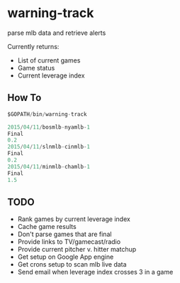 # warning-track
parse mlb data and retrieve alerts

Currently returns:
* List of current games
* Game status
* Current leverage index

## How To
```go
$GOPATH/bin/warning-track

2015/04/11/bosmlb-nyamlb-1
Final
0.2
2015/04/11/slnmlb-cinmlb-1
Final
0.2
2015/04/11/minmlb-chamlb-1
Final
1.5
```

## TODO

* Rank games by current leverage index
* Cache game results
* Don't parse games that are final
* Provide links to TV/gamecast/radio
* Provide current pitcher v. hitter matchup
* Get setup on Google App engine
* Get crons setup to scan mlb live data
* Send email when leverage index crosses 3 in a game
